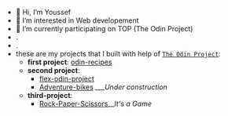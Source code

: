 - 👋 Hi, I’m Youssef
- 👀 I’m interested in Web developement
- 🌱 I’m currently participating on TOP (The Odin Project)
- .
- .
- these are my projects that I built with help of [`The Odin Project`](https://www.theodinproject.com/dashboard):
  - **first project**:  [odin-recipes](https://shihaabyf.github.io/second_odin-recipes/index.html)
  - **second project**:
    - [flex-odin-project](https://shihaabyf.github.io/flex-odin-project/) 
    - [Adventure-bikes](https://shihaabyf.github.io/Adventure-bikes/) ___*Under construction*
  - **third-project**:
    - [Rock-Paper-Scissors](https://shihaabyf.github.io/RockPaperScissors/)__*It's a Game*
<!---
ShihaabYF/ShihaabYF is a ✨ special ✨ repository because its `README.md` (this file) appears on your GitHub profile.
You can click the Preview link to take a look at your changes.
--->
